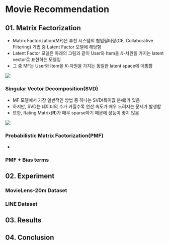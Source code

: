 # Movie Recommendation


## 01. Matrix Factorization

- Matrix Factorization(MF)은 추천 시스템의 협업필터링(CF, Collaborative Filtering) 기법 중 Latent Factor 모델에 해당함
- Latent Factor 모델은 아래의 그림과 같이 User와 Item을 $K$-차원을 가지는 latent vector로 표현하는 모델임
- 그 중 MF는 User와 Item을 $K$-차원을 가지는 동일한 latent space에 매핑함  

![](./report/images/mf3.png)



### Singular Vector Decomposition(SVD)

- MF 모델에서 가장 일반적인 방법 중 하나는 SVD(특이값 분해)가 있음
- 하지만, SVD는 데이터의 수가 커질수록 연산 속도가 매우 느려지는 문제가 발생함
- 또한, Rating Matrix($\mathbf{R}$)가 매우 sparse하기 때문에 성능이 좋지 않음

![](./report/images/svd4.png)



### Probabilistic Matrix Factorization(PMF)

- 

### PMF + Bias terms



## 02. Experiment 

### MovieLens-20m Dataset

### LINE Dataset



## 03. Results



## 04. Conclusion

